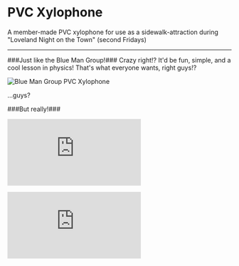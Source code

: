 PVC Xylophone
=============

A member-made PVC xylophone for use as a sidewalk-attraction during "Loveland Night on the Town" (second Fridays)

-------------

###Just like the Blue Man Group!###
Crazy right!? It'd be fun, simple, and a cool lesson in physics! That's what everyone wants, right guys!?

![Blue Man Group PVC Xylophone](https://encrypted-tbn1.gstatic.com/images?q=tbn:ANd9GcQZCQj6hN5Uqyf_GsWmZyUUx2joZIAbf8ASRTyBDl7LQLSEcdIlbQ)

...guys?

###But really!###

![Resonance of Air Columns](http://hyperphysics.phy-astr.gsu.edu/hbase/waves/opecol.html)

![Frequencies of Musical Notes](http://www.phy.mtu.edu/~suits/notefreqs.html)
